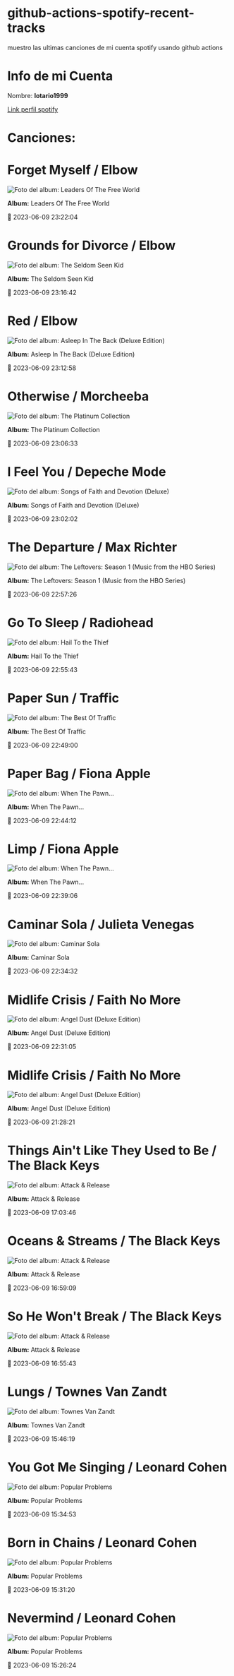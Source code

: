 

# github-actions-spotify-recent-tracks        

muestro las ultimas canciones de mi cuenta spotify usando github actions

# Info de mi Cuenta
Nombre: **lotario1999**

[Link perfil spotify](https://open.spotify.com/user/lotario1999)

# Canciones:



# **Forget Myself** / Elbow

![Foto del album: Leaders Of The Free World](https://i.scdn.co/image/ab67616d00001e028ceddc7ebcd8896e86ea1bfe)

**Album:** Leaders Of The Free World

📅 2023-06-09 23:22:04


# **Grounds for Divorce** / Elbow

![Foto del album: The Seldom Seen Kid](https://i.scdn.co/image/ab67616d00001e02967a417ba6b1db017324e8a8)

**Album:** The Seldom Seen Kid

📅 2023-06-09 23:16:42


# **Red** / Elbow

![Foto del album: Asleep In The Back (Deluxe Edition)](https://i.scdn.co/image/ab67616d00001e028817451d816850417318fdf4)

**Album:** Asleep In The Back (Deluxe Edition)

📅 2023-06-09 23:12:58


# **Otherwise** / Morcheeba

![Foto del album: The Platinum Collection](https://i.scdn.co/image/ab67616d00001e024d434d1e896f86efbeb02361)

**Album:** The Platinum Collection

📅 2023-06-09 23:06:33


# **I Feel You** / Depeche Mode

![Foto del album: Songs of Faith and Devotion (Deluxe)](https://i.scdn.co/image/ab67616d00001e02029fe2605ca0c2edd929658f)

**Album:** Songs of Faith and Devotion (Deluxe)

📅 2023-06-09 23:02:02


# **The Departure** / Max Richter

![Foto del album: The Leftovers: Season 1 (Music from the HBO Series)](https://i.scdn.co/image/ab67616d00001e0249f6cc2b9a5828ae0210fd46)

**Album:** The Leftovers: Season 1 (Music from the HBO Series)

📅 2023-06-09 22:57:26


# **Go To Sleep** / Radiohead

![Foto del album: Hail To the Thief](https://i.scdn.co/image/ab67616d00001e020da53e8f58e59f28a79c10c7)

**Album:** Hail To the Thief

📅 2023-06-09 22:55:43


# **Paper Sun** / Traffic

![Foto del album: The Best Of Traffic](https://i.scdn.co/image/ab67616d00001e02e94c7c8b7fdd44e46d984e1f)

**Album:** The Best Of Traffic

📅 2023-06-09 22:49:00


# **Paper Bag** / Fiona Apple

![Foto del album: When The Pawn...](https://i.scdn.co/image/ab67616d00001e0270622da427271b0203d7ce79)

**Album:** When The Pawn...

📅 2023-06-09 22:44:12


# **Limp** / Fiona Apple

![Foto del album: When The Pawn...](https://i.scdn.co/image/ab67616d00001e0270622da427271b0203d7ce79)

**Album:** When The Pawn...

📅 2023-06-09 22:39:06


# **Caminar Sola** / Julieta Venegas

![Foto del album: Caminar Sola](https://i.scdn.co/image/ab67616d00001e0235235da04c0c9873b16c88bd)

**Album:** Caminar Sola

📅 2023-06-09 22:34:32


# **Midlife Crisis** / Faith No More

![Foto del album: Angel Dust (Deluxe Edition)](https://i.scdn.co/image/ab67616d00001e0236842671366bfeb3d7c5f19e)

**Album:** Angel Dust (Deluxe Edition)

📅 2023-06-09 22:31:05


# **Midlife Crisis** / Faith No More

![Foto del album: Angel Dust (Deluxe Edition)](https://i.scdn.co/image/ab67616d00001e0236842671366bfeb3d7c5f19e)

**Album:** Angel Dust (Deluxe Edition)

📅 2023-06-09 21:28:21


# **Things Ain't Like They Used to Be** / The Black Keys

![Foto del album: Attack & Release](https://i.scdn.co/image/ab67616d00001e02b6b648147df2f34d39fc1e14)

**Album:** Attack & Release

📅 2023-06-09 17:03:46


# **Oceans & Streams** / The Black Keys

![Foto del album: Attack & Release](https://i.scdn.co/image/ab67616d00001e02b6b648147df2f34d39fc1e14)

**Album:** Attack & Release

📅 2023-06-09 16:59:09


# **So He Won't Break** / The Black Keys

![Foto del album: Attack & Release](https://i.scdn.co/image/ab67616d00001e02b6b648147df2f34d39fc1e14)

**Album:** Attack & Release

📅 2023-06-09 16:55:43


# **Lungs** / Townes Van Zandt

![Foto del album: Townes Van Zandt](https://i.scdn.co/image/ab67616d00001e023c883be3287c02f857e91c06)

**Album:** Townes Van Zandt

📅 2023-06-09 15:46:19


# **You Got Me Singing** / Leonard Cohen

![Foto del album: Popular Problems](https://i.scdn.co/image/ab67616d00001e029fa34c252ff2ded009b55117)

**Album:** Popular Problems

📅 2023-06-09 15:34:53


# **Born in Chains** / Leonard Cohen

![Foto del album: Popular Problems](https://i.scdn.co/image/ab67616d00001e029fa34c252ff2ded009b55117)

**Album:** Popular Problems

📅 2023-06-09 15:31:20


# **Nevermind** / Leonard Cohen

![Foto del album: Popular Problems](https://i.scdn.co/image/ab67616d00001e029fa34c252ff2ded009b55117)

**Album:** Popular Problems

📅 2023-06-09 15:26:24
